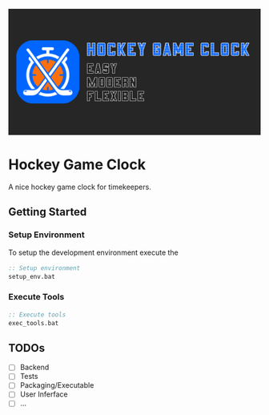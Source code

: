 ![Hockey Game Clock Banner](banner.png)

# Hockey Game Clock

A nice hockey game clock for timekeepers.

## Getting Started

### Setup Environment

To setup the development environment execute the

```bat
:: Setup environment
setup_env.bat
```

### Execute Tools

```bat
:: Execute tools
exec_tools.bat
```

## TODOs

- [ ] Backend
- [ ] Tests
- [ ] Packaging/Executable
- [ ] User Inferface
- [ ] ...
